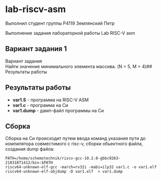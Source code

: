 # lab-riscv-asm
Выполнил студент группы Р4119 Землянский Петр

Выполнение задания лабораторной работы Lab RISC-V asm

## Вариант задания 1

Вариант задания  
Найти значение минимального элемента массива. (N = 5, M = 4)## Результаты работы

## Результаты работы

* **var1.S** - программа на RISC-V ASM
* **var1.c** - программа на Си
* **var1.dump** - дамп-файл программы на Си



## Сборка
Сборка на Си происходит путем ввода команд указания пути до компилятора совместимого с risc-v, сборки обьектного файла, создания dump файла:

```
PATH=/home/schemotechnik/riscv-gcc-10.2.0-gbbc9263-210318T1412/bin:$PATH 
riscv64-unknown-elf-gcc -march=rv32i -mabi=ilp32 var1.c -o var1.elf
riscv64-unknown-elf-objdump -D var1.elf  > var1.dump
```




